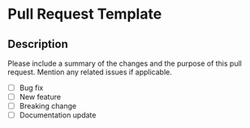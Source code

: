 # Pull Request Template

## Description
Please include a summary of the changes and the purpose of this pull request. Mention any related issues if applicable.

- [ ] Bug fix
- [ ] New feature
- [ ] Breaking change
- [ ] Documentation update
